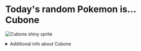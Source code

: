 # Today's random Pokemon is... Cubone

![Cubone shiny sprite](https://raw.githubusercontent.com/PokeAPI/sprites/master/sprites/pokemon/shiny/104.png)

<details>
<summary>Additional info about Cubone</summary>

| srpite type | image |
|------|------|
| back_default | ![Cubone back_default sprite](https://raw.githubusercontent.com/PokeAPI/sprites/master/sprites/pokemon/back/104.png) |
| back_shiny | ![Cubone back_shiny sprite](https://raw.githubusercontent.com/PokeAPI/sprites/master/sprites/pokemon/back/shiny/104.png) |
| front_default | ![Cubone front_default sprite](https://raw.githubusercontent.com/PokeAPI/sprites/master/sprites/pokemon/104.png) | </details>